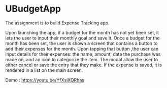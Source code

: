 # UBudgetApp
The assignment is to build Expense Tracking app.

Upon launching the app, if a budget for the month has not yet been set, it lets  the user to input their monthly goal and save it.
Once a budget for the month has been set, the user is shown a screen that contains a button to add their expenses for the month.
Upon tapping that button  ,the user can input details for their expenses: the name, amount, date the purchase was made on, 
and an icon to categorize the item. The modal  allow the user to either cancel or save the entry that they make.
If the expense is saved, it is rendered in a list on the main screen.

Demo :
https://youtu.be/YfXsiXQRhas

